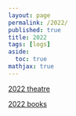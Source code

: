```yaml
---
layout: page
permalink: /2022/
published: true
title: 2022
tags: [logs]
aside:
  toc: true
mathjax: true
---
```


[2022 theatre](2022theatre)

[2022 books](/2022books/)
